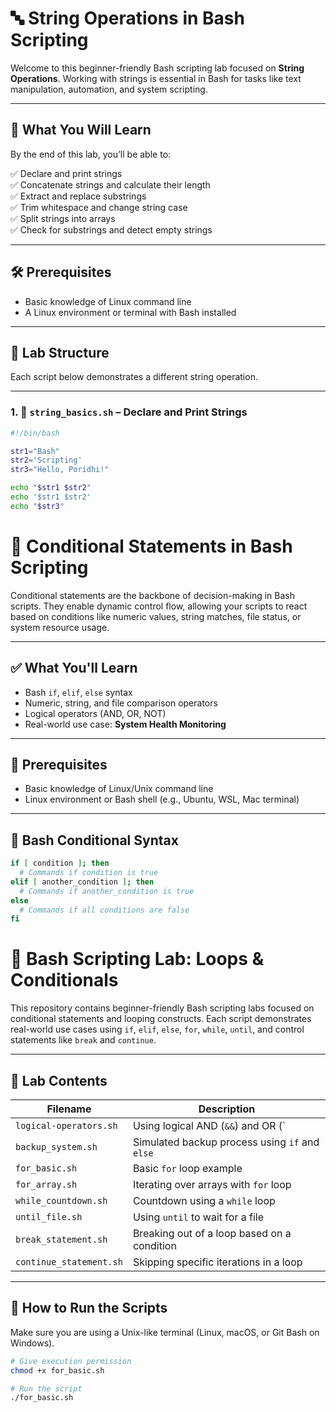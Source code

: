 # 🔤 String Operations in Bash Scripting

Welcome to this beginner-friendly Bash scripting lab focused on **String Operations**. Working with strings is essential in Bash for tasks like text manipulation, automation, and system scripting.

---

## 🧠 What You Will Learn

By the end of this lab, you’ll be able to:

✅ Declare and print strings  
✅ Concatenate strings and calculate their length  
✅ Extract and replace substrings  
✅ Trim whitespace and change string case  
✅ Split strings into arrays  
✅ Check for substrings and detect empty strings  

---

## 🛠️ Prerequisites

- Basic knowledge of Linux command line
- A Linux environment or terminal with Bash installed

---

## 📁 Lab Structure

Each script below demonstrates a different string operation.

---

### 1. 📄 `string_basics.sh` – Declare and Print Strings

```bash
#!/bin/bash

str1="Bash"
str2='Scripting'
str3="Hello, Poridhi!"

echo "$str1 $str2" 
echo '$str1 $str2'
echo "$str3"
```
# 🧠 Conditional Statements in Bash Scripting

Conditional statements are the backbone of decision-making in Bash scripts. They enable dynamic control flow, allowing your scripts to react based on conditions like numeric values, string matches, file status, or system resource usage.

---

## ✅ What You'll Learn

- Bash `if`, `elif`, `else` syntax
- Numeric, string, and file comparison operators
- Logical operators (AND, OR, NOT)
- Real-world use case: **System Health Monitoring**

---

## 📌 Prerequisites

- Basic knowledge of Linux/Unix command line
- Linux environment or Bash shell (e.g., Ubuntu, WSL, Mac terminal)

---

## 🧱 Bash Conditional Syntax

```bash
if [ condition ]; then
  # Commands if condition is true
elif [ another_condition ]; then
  # Commands if another_condition is true
else
  # Commands if all conditions are false
fi
```

# 🐧 Bash Scripting Lab: Loops & Conditionals

This repository contains beginner-friendly Bash scripting labs focused on conditional statements and looping constructs. Each script demonstrates real-world use cases using `if`, `elif`, `else`, `for`, `while`, `until`, and control statements like `break` and `continue`.

---

## 📁 Lab Contents

| Filename               | Description                                      |
|------------------------|--------------------------------------------------|
| `logical-operators.sh` | Using logical AND (`&&`) and OR (`||`) operators |
| `backup_system.sh`     | Simulated backup process using `if` and `else`   |
| `for_basic.sh`         | Basic `for` loop example                         |
| `for_array.sh`         | Iterating over arrays with `for` loop            |
| `while_countdown.sh`   | Countdown using a `while` loop                   |
| `until_file.sh`        | Using `until` to wait for a file                 |
| `break_statement.sh`   | Breaking out of a loop based on a condition      |
| `continue_statement.sh`| Skipping specific iterations in a loop           |

---

## 🚀 How to Run the Scripts

Make sure you are using a Unix-like terminal (Linux, macOS, or Git Bash on Windows).

```bash
# Give execution permission
chmod +x for_basic.sh

# Run the script
./for_basic.sh
